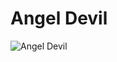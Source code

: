 # Angel Devil

![Angel Devil](https://static.wikia.nocookie.net/chainsaw-man/images/d/dc/Angel_Devil_anime_design.png/revision/latest/scale-to-width-down/300?cb=20221007101427)

